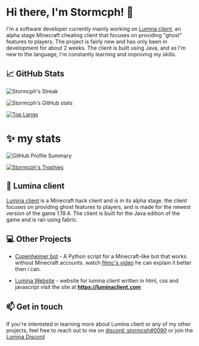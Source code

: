 # Hi there, I'm Stormcph! 👋

I'm a software developer currently mainly working on [Lumina client](https://luminaclient.com), an alpha stage Minecraft cheating client that focuses on providing "ghost" features to players. The project is fairly new and has only been in development for about 2 weeks. The client is built using Java, and as I'm new to the language, I'm constantly learning and improving my skills.

## 📈 GitHub Stats

![Stormcph's Streak](https://github-readme-streak-stats.herokuapp.com/?user=LuminaDevelopment&theme=radical)

![Stormcph's GitHub stats](https://github-readme-stats.vercel.app/api?username=LuminaDevelopment&count_private=true&show_icons=true&theme=radical)

[![Top Langs](https://github-readme-stats.vercel.app/api/top-langs/?username=LuminaDevelopment&layout=compact&theme=radical)](https://github.com/LuminaDevelopment)

# ✨ my stats

![GitHub Profile Summary](https://github-profile-summary-cards.vercel.app/api/cards/profile-details?username=LuminaDevelopment&theme=dark)

[![Stormcph's Trophies](https://github-profile-trophy.vercel.app/?username=LuminaDevelopment&theme=onedark)](https://github.com/LuminaDevelopment)


## 🚀 Lumina client

[Lumina client](https://luminaclient.com) is a Minecraft hack client and is in its alpha stage. the client focuses on providing ghost features to players, and is made for the newest version of the game 1.19.4. The client is built for the Java edition of the game and is ran using fabric.

## 💻 Other Projects

- [Copenheimer bot](https://github.com/LuminaDevelopment/stormcph-copenheimer) - A Python script for a Minecraft-like bot that works without Minecraft accounts. watch [fitmc's video](https://www.youtube.com/watch?v=hoS0PM20KJk&t) he can explain it better then i can.

- [Lumina Website](https://github.com/LuminaDevelopment/LuminaWebsite) - website for lumina client written in html, css and javascript visit the site at **https://luminaclient.com**

## 📫 Get in touch

If you're interested in learning more about Lumina client or any of my other projects, feel free to reach out to me on [discord: stormcph#0090]() or join the [Lumina Discord](https://discord.gg/VXNyTVXA8A)

